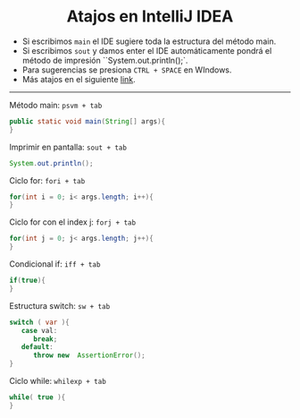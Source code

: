 <h1 align="center">Atajos en IntelliJ IDEA</h1>

+ Si escribimos `main` el IDE sugiere toda la estructura del método main.
+ Si escribimos `sout` y damos enter el IDE automáticamente pondrá el método de impresión ``System.out.println();`.
+ Para sugerencias se presiona `CTRL + SPACE` en WIndows.
+ Más atajos en el siguiente [link](https://programatutos.com/tips/atajos-de-netbeans-para-java/).
---

Método main: `psvm + tab`
```java
public static void main(String[] args){
}
```

Imprimir en pantalla: `sout + tab`
```java
System.out.println();
```

Ciclo for: `fori + tab`
```java
for(int i = 0; i< args.length; i++){
}
```

Ciclo for con el index j: `forj + tab`
```java
for(int j = 0; j< args.length; j++){
}
```

Condicional if: `iff + tab`
```java
if(true){
}
```

Estructura switch: `sw + tab`
```java
switch ( var ){
   case val: 
      break;   
   default: 
      throw new  AssertionError();
}
```

Ciclo while: `whilexp + tab`
```java
while( true ){
}
```